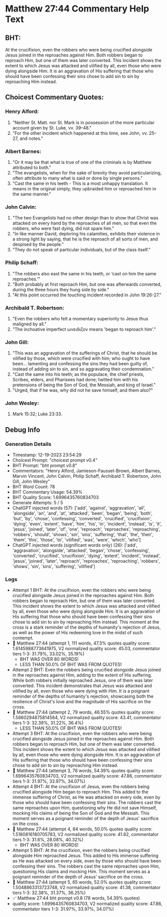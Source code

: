 # Matthew 27:44 Commentary Help Text

## BHT:
At the crucifixion, even the robbers who were being crucified alongside Jesus joined in the reproaches against Him. Both robbers began to reproach Him, but one of them was later converted. This incident shows the extent to which Jesus was attacked and vilified by all, even those who were dying alongside Him. It is an aggravation of His suffering that those who should have been confessing their sins chose to add sin to sin by reproaching Him instead.

## Choicest Commentary Quotes:
### Henry Alford:
1. "Neither St. Matt. nor St. Mark is in possession of the more particular account given by St. Luke, vv. 39–48."
2. "For the other incident which happened at this time, see John, vv. 25–27, and notes."

### Albert Barnes:
1. "Or it may be that what is true of one of the criminals is by Matthew attributed to both."
2. "The evangelists, when for the sake of brevity they avoid particularizing, often attribute to many what is said or done by single persons."
3. "Cast the same in his teeth - This is a most unhappy translation. It means in the original simply, they upbraided him or reproached him in the same manner."

### John Calvin:
1. "The two Evangelists had no other design than to show that Christ was attacked on every hand by the reproaches of all men, so that even the robbers, who were fast dying, did not spare him."
2. "In like manner David, deploring his calamities, exhibits their violence in a strong light by saying, that he is the reproach of all sorts of men, and despised by the people."
3. "They do not speak of particular individuals, but of the class itself."

### Philip Schaff:
1. "The robbers also east the same in his teeth, or ‘cast on him the same reproaches.’"
2. "Both probably at first reproach Him, but one was afterwards converted, during the three hours they hung side by side."
3. "At this point occurred the touching incident recorded in John 19:26-27."

### Archibald T. Robertson:
1. "Even the robbers who felt a momentary superiority to Jesus thus maligned by all." 
2. "The inchoative imperfect ωνειδιζον means 'began to reproach him'."

### John Gill:
1. "This was an aggravation of the sufferings of Christ, that he should be vilified by those, which were crucified with him; who ought to have been... lamenting and confessing the sins they had been guilty of, instead of adding sin to sin, and so aggravating their condemnation."
2. "Cast the same into his teeth; as the populace, the chief priests, Scribes, elders, and Pharisees had done; twitted him with his pretensions of being the Son of God, the Messiah, and king of Israel."
3. "Urged, that if he was, why did not he save himself, and them also?"

### John Wesley:
1. Mark 15:32; Luke 23:33.



## Debug Info
### Generation Details
- Timestamp: 12-19-2023 23:54:29
- Choicest Prompt: "choicest prompt v0.4"
- BHT Prompt: "bht prompt v0.8"
- Commentators: "Henry Alford, Jamieson-Fausset-Brown, Albert Barnes, Marvin Vincent, John Calvin, Philip Schaff, Archibald T. Robertson, John Gill, John Wesley"
- BHT Word Count: 78
- BHT Commentary Usage: 54.39%
- BHT Quality Score: 1.6996435760834703
- Generate Attempts: 5 / 5
- ChatGPT injected words (57):
	['add', 'against', 'aggravation', 'all', 'alongside', 'an', 'and', 'at', 'attacked', 'been', 'began', 'being', 'both', 'but', 'by', 'chose', 'confessing', 'converted', 'crucified', 'crucifixion', 'dying', 'even', 'extent', 'have', 'him', 'his', 'in', 'incident', 'instead', 'is', 'it', 'jesus', 'joined', 'later', 'of', 'one', 'reproach', 'reproaches', 'reproaching', 'robbers', 'should', 'shows', 'sin', 'sins', 'suffering', 'that', 'the', 'their', 'them', 'this', 'those', 'to', 'vilified', 'was', 'were', 'which', 'who']
- ChatGPT injected words (significant words only) (26):
	['add', 'aggravation', 'alongside', 'attacked', 'began', 'chose', 'confessing', 'converted', 'crucified', 'crucifixion', 'dying', 'extent', 'incident', 'instead', 'jesus', 'joined', 'later', 'reproach', 'reproaches', 'reproaching', 'robbers', 'shows', 'sin', 'sins', 'suffering', 'vilified']

### Logs
- Attempt 1 BHT: At the crucifixion, even the robbers who were being crucified alongside Jesus joined in the reproaches against Him. Both robbers began to reproach Him, but one of them was later converted. This incident shows the extent to which Jesus was attacked and vilified by all, even those who were dying alongside Him. It is an aggravation of His suffering that those who should have been confessing their sins chose to add sin to sin by reproaching Him instead. This moment at the cross is a stark reminder of the depths of humanity's rejection of Jesus, as well as the power of His redeeming love in the midst of such contempt.
- 🔄 Matthew 27:44 (attempt 1, 111 words, 47.3% quotes quality score: 1.6145988773641975, V2 normalized quality score: 45.03, commentator tiers 1-3: 31.79%, 33.02%, 35.19%) 
	- BHT WAS OVER 80 WORDS! 
	- LESS THAN 50.0% OF BHT WAS FROM QUOTES!
- Attempt 2 BHT: Even the robbers being crucified alongside Jesus joined in the reproaches against Him, adding to the extent of His suffering. While both robbers initially reproached Jesus, one of them was later converted. This incident demonstrates that Jesus was attacked and vilified by all, even those who were dying with Him. It is a poignant reminder of the depths of humanity's rejection, showcasing both the resilience of Christ's love and the magnitude of His sacrifice on the cross.
- 🔄 Matthew 27:44 (attempt 2, 79 words, 46.55% quotes quality score: 1.5660294875814564, V2 normalized quality score: 43.41, commentator tiers 1-3: 32.39%, 31.22%, 36.4%) 
	- LESS THAN 50.0% OF BHT WAS FROM QUOTES!
- Attempt 3 BHT: At the crucifixion, even the robbers who were being crucified alongside Jesus joined in the reproaches against Him. Both robbers began to reproach Him, but one of them was later converted. This incident shows the extent to which Jesus was attacked and vilified by all, even those who were dying alongside Him. It is an aggravation of His suffering that those who should have been confessing their sins chose to add sin to sin by reproaching Him instead.
- 🔄 Matthew 27:44 (attempt 3, 78 words, 54.39% quotes quality score: 1.6996435760834703, V2 normalized quality score: 47.86, commentator tiers 1-3: 31.97%, 33.97%, 34.07%)
- Attempt 4 BHT: At the crucifixion of Jesus, even the robbers being crucified alongside Him began to reproach Him. This added to the immense suffering of Christ, as He was attacked on every side, even by those who should have been confessing their sins. The robbers cast the same reproaches upon Him, questioning why He did not save Himself, mocking His claims of being the Son of God and the Messiah. This moment serves as a poignant reminder of the depth of Jesus' sacrifice on the cross.
- 🔄 Matthew 27:44 (attempt 4, 84 words, 50.0% quotes quality score: 1.5180816180705783, V2 normalized quality score: 41.82, commentator tiers 1-3: 31.6%, 28.08%, 40.32%) 
	- BHT WAS OVER 80 WORDS!
- Attempt 5 BHT: At the crucifixion, even the robbers being crucified alongside Him reproached Jesus. This added to His immense suffering as He was attacked on every side, even by those who should have been confessing their sins. The robbers cast the same reproaches upon Him, questioning His claims and mocking Him. This moment serves as a poignant reminder of the depth of Jesus' sacrifice on the cross.
- 🔄 Matthew 27:44 (attempt 5, 65 words, 52.0% quotes quality score: 1.5048863313723748, V2 normalized quality score: 41.38, commentator tiers 1-3: 32.38%, 31.37%, 36.25%)
- ✅ Matthew 27:44 bht prompt v0.8 (78 words, 54.39% quotes)
- quality score: 1.6996435760834703, V2 normalized quality score: 47.86, commentator tiers 1-3: 31.97%, 33.97%, 34.07%)